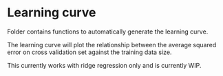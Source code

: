 # Learning curve

Folder contains functions to automatically generate the learning curve.

The learning curve will plot the relationship between the average squared error on cross validation set against the training data size.

This currently works with ridge regression only and is currently WIP.
